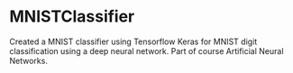 # MNISTClassifier
Created a MNIST classifier using Tensorflow Keras for MNIST digit classification using a deep neural network. Part of course Artificial Neural Networks. 
